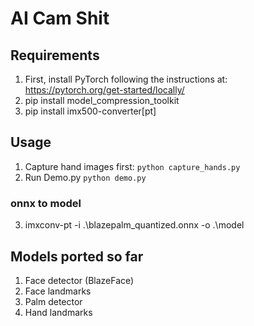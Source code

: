 # AI Cam Shit

## Requirements

1. First, install PyTorch following the instructions at: https://pytorch.org/get-started/locally/
2. pip install model_compression_toolkit
3. pip install imx500-converter[pt]

## Usage

1. Capture hand images first: ```python capture_hands.py```
2. Run Demo.py ```python demo.py```

### onnx to model
3. imxconv-pt -i .\blazepalm_quantized.onnx -o .\model

## Models ported so far
1. Face detector (BlazeFace)
1. Face landmarks
1. Palm detector
1. Hand landmarks
